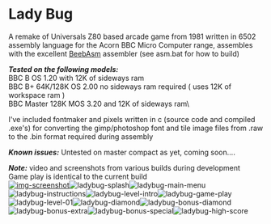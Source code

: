 # Lady Bug
A remake of Universals Z80 based arcade game from 1981 written in 6502 assembly language for the Acorn BBC Micro Computer range, assembles with the excellent [BeebAsm](https://github.com/stardot/beebasm) assembler (see asm.bat for how to build)

_**Tested on the following models:**_\
BBC B OS 1.20 with 12K of sideways ram\
BBC B+ 64K/128K OS 2.00 no sideways ram required ( uses 12K of workspace ram )\
BBC Master 128K MOS 3.20 and 12K of sideways ram\

I've included fontmaker and pixels written in c (source code and compiled .exe's) for converting the gimp/photoshop font and tile image files from .raw to the .bin format required during assembly

_**Known issues:**_ Untested on master compact as yet, coming soon....

_**Note:**_ video and screenshots from various builds during development\
Game play is identical to the current build\
[![img-screenshot](https://user-images.githubusercontent.com/87623090/136460719-7151cdd3-741a-4b1a-9a53-1be546448695.png)](https://www.youtube.com/watch?v=CsHSW4qdZ9U)![ladybug-splash](https://user-images.githubusercontent.com/87623090/136666196-980af30a-2e24-4e8d-80fe-253f41b281b8.png)![ladybug-main-menu](https://user-images.githubusercontent.com/87623090/136666203-b7bc268b-aa6c-4ed3-9b18-8dcfae825ae7.png)![ladybug-instructions](https://user-images.githubusercontent.com/87623090/136666320-822057e3-0b46-4a2b-b07e-a4a07a4af852.png)![ladybug-level-intro](https://user-images.githubusercontent.com/87623090/136666330-511cf344-80aa-4693-b3c1-9977eae0ab63.png)![ladybug-game-play](https://user-images.githubusercontent.com/87623090/136666346-24499c09-6ea2-4033-83a5-781ea1871a9c.png)![ladybug-level-01](https://user-images.githubusercontent.com/87623090/136666369-7e4d177a-a079-48cd-ac6a-20b70af80f4a.png)![ladybug-diamond](https://user-images.githubusercontent.com/87623090/136666579-fb24fc80-0357-4391-8ff1-3732c4f1babb.png)![ladybug-bonus-diamond](https://user-images.githubusercontent.com/87623090/136666619-72140712-0779-4b9b-95a2-545436568e48.png)![ladybug-bonus-extra](https://user-images.githubusercontent.com/87623090/136666394-df34c3ce-f92d-4c9a-91cd-a72d7e7f2bb8.png)![ladybug-bonus-special](https://user-images.githubusercontent.com/87623090/136666403-b1e79732-ba2c-47d0-96d9-3c8b1dffd518.png)![ladybug-high-score](https://user-images.githubusercontent.com/87623090/136666415-7616107e-3545-44be-a1e3-683876abb8c7.png)
